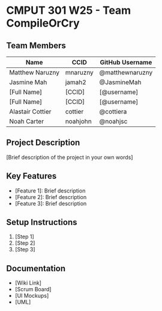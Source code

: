 # CMPUT 301 W25 - Team CompileOrCry

## Team Members

| Name        | CCID   | GitHub Username |
| ----------- | ------ | --------------- |
| Matthew Naruzny | mnaruzny | @matthewnaruzny     |
| Jasmine Mah | jamah2 | @JasmineMah     |
| [Full Name] | [CCID] | [@username]     |
| [Full Name] | [CCID] | [@username]     |
| Alastair Cottier | cottier | @cottiera     |
| Noah Carter | noahjohn | @noahjsc     |

## Project Description

[Brief description of the project in your own words]

## Key Features

- [Feature 1]: Brief description
- [Feature 2]: Brief description
- [Feature 3]: Brief description

## Setup Instructions

1. [Step 1]
2. [Step 2]
3. [Step 3]

## Documentation

- [Wiki Link]
- [Scrum Board]
- [UI Mockups]
- [UML]
